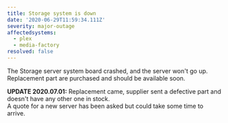 ```yaml
---
title: Storage system is down
date: '2020-06-29T11:59:34.111Z'
severity: major-outage
affectedsystems:
  - plex
  - media-factory
resolved: false
---
```

The Storage server system board crashed, and the server won't go up. Replacement part are purchased and should be available soon.


**UPDATE 2020.07.01:** Replacement came, supplier sent a defective part and doesn't have any other one in stock.  
A quote for a new server has been asked but could take some time to arrive.

<!--- language code: en -->
